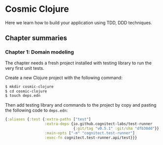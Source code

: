 # Cosmic Clojure

Here we learn how to build your application using TDD, DDD techniques.  

## Chapter summaries

### Chapter 1: Domain modeling

The chapter needs a fresh project installed with testing library to run the very first unit tests.  

Create a new Clojure project with the following command:

```bash
$ mkdir cosmic-clojure
$ cd cosmic-clojure
$ touch deps.edn
```

Then add testing library and commands to the project by copy and pasting the following code to `deps.edn`:

```clojure
{:aliases {:test {:extra-paths ["test"]
                  :extra-deps {io.github.cognitect-labs/test-runner
                               {:git/tag "v0.5.1" :git/sha "dfb30dd"}}
                  :main-opts ["-m" "cognitect.test-runner"]
                  :exec-fn cognitect.test-runner.api/test}}}
```
